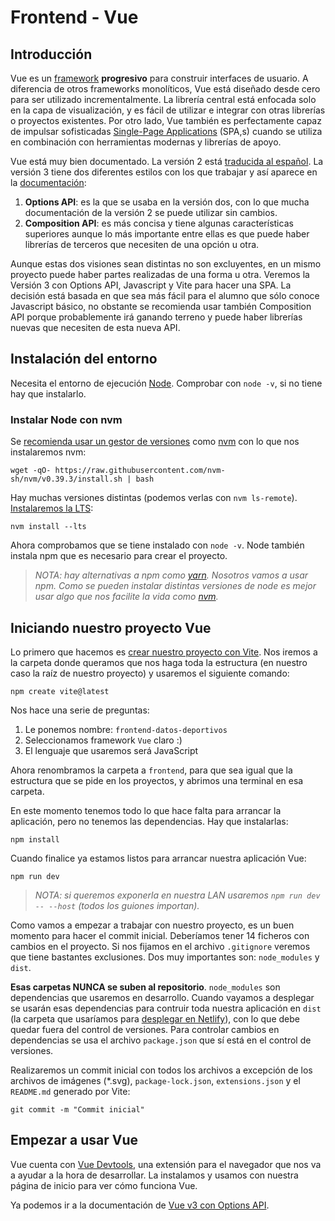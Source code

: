 # Frontend - Vue

## Introducción

Vue es un [framework](https://es.wikipedia.org/wiki/Framework_para_aplicaciones_web) **progresivo** para construir interfaces de usuario. A diferencia de otros frameworks monolíticos, Vue está diseñado desde cero para ser utilizado incrementalmente. La librería central está enfocada solo en la capa de visualización, y es fácil de utilizar e integrar con otras librerías o proyectos existentes. Por otro lado, Vue también es perfectamente capaz de impulsar sofisticadas [Single-Page Applications](https://developer.mozilla.org/en-US/docs/Glossary/SPA) (SPA,s) cuando se utiliza en combinación con herramientas modernas y librerías de apoyo.

Vue está muy bien documentado. La versión 2 está [traducida al español](https://es.vuejs.org/v2/guide/). La versión 3 tiene dos diferentes estilos con los que trabajar y así aparece en la [documentación](https://vuejs.org/guide/introduction.html):
1. **Options API**: es la que se usaba en la versión dos, con lo que mucha documentación de la versión 2 se puede utilizar sin cambios.
1. **Composition API**: es más concisa y tiene algunas características superiores aunque lo más importante entre ellas es que puede haber librerías de terceros que necesiten de una opción u otra.

Aunque estas dos visiones sean distintas no son excluyentes, en un mismo proyecto puede haber partes realizadas de una forma u otra. Veremos la Versión 3 con Options API, Javascript y Vite para hacer una SPA. La decisión está basada en que sea más fácil para el alumno que sólo conoce Javascript básico, no obstante se recomienda usar también Composition API porque probablemente irá ganando terreno y puede haber librerías nuevas que necesiten de esta nueva API.

## Instalación del entorno

Necesita el entorno de ejecución [Node](https://nodejs.org/es/). Comprobar con `node -v`, si no tiene hay que instalarlo.

### Instalar Node con nvm
Se [recomienda usar un gestor de versiones](https://docs.npmjs.com/downloading-and-installing-node-js-and-npm) como [nvm](https://github.com/nvm-sh/nvm) con lo que nos instalaremos nvm:
 ```
 wget -qO- https://raw.githubusercontent.com/nvm-sh/nvm/v0.39.3/install.sh | bash
 ```
Hay muchas versiones distintas (podemos verlas con `nvm ls-remote`). [Instalaremos la LTS](https://github.com/nvm-sh/nvm#long-term-support):
```
nvm install --lts
```

Ahora comprobamos que se tiene instalado con `node -v`. Node también instala npm que es necesario para crear el proyecto.
> _NOTA: hay alternativas a npm como [yarn](https://yarnpkg.com/). Nosotros vamos a usar npm. Como se pueden instalar distintas versiones de node es mejor usar algo que nos facilite la vida como [nvm](https://docs.npmjs.com/downloading-and-installing-node-js-and-npm)._

## Iniciando nuestro proyecto Vue

Lo primero que hacemos es [crear nuestro proyecto con Vite](https://vitejs.dev/guide/#scaffolding-your-first-vite-project). Nos iremos a la carpeta donde queramos que nos haga toda la estructura (en nuestro caso la raíz de nuestro proyecto) y usaremos el siguiente comando:

```
npm create vite@latest
```

Nos hace una serie de preguntas:
1. Le ponemos nombre: `frontend-datos-deportivos`
1. Seleccionamos framework `Vue` claro :)
1. El lenguaje que usaremos será JavaScript

Ahora renombramos la carpeta a `frontend`, para que sea igual que la estructura que se pide en los proyectos, y abrimos una terminal en esa carpeta.

En este momento tenemos todo lo que hace falta para arrancar la aplicación, pero no tenemos las dependencias. Hay que instalarlas:

```
npm install
```

Cuando finalice ya estamos listos para arrancar nuestra aplicación Vue:
```
npm run dev
```
> _NOTA: si queremos exponerla en nuestra LAN usaremos `npm run dev -- --host` (todos los guiones importan)._

Como vamos a empezar a trabajar con nuestro proyecto, es un buen momento para hacer el commit inicial. Deberíamos tener 14 ficheros con cambios en el proyecto. Si nos fijamos en el archivo `.gitignore` veremos que tiene bastantes exclusiones. Dos muy importantes son: `node_modules` y `dist`.

**Esas carpetas NUNCA se suben al repositorio**. `node_modules` son dependencias que usaremos en desarrollo. Cuando vayamos a desplegar se usarán esas dependencias para contruir toda nuestra aplicación en `dist` (la carpeta que usaríamos para [desplegar en Netlify](https://www.youtube.com/watch?v=Qd9PhRKPhEs&list=PL_4GjXD29UltPeqCXVBOl32lWBt5QKf_j&index=8)), con lo que debe quedar fuera del control de versiones. Para controlar cambios en dependencias se usa el archivo `package.json` que sí está en el control de versiones.

Realizaremos un commit inicial con todos los archivos a excepción de los archivos de imágenes (*.svg), `package-lock.json`, `extensions.json` y el `README.md` generado por Vite:

```
git commit -m "Commit inicial"
```

## Empezar a usar Vue
Vue cuenta con [Vue Devtools](https://devtools.vuejs.org/), una extensión para el navegador que nos va a ayudar a la hora de desarrollar. La instalamos y usamos con nuestra página de inicio para ver cómo funciona Vue.

Ya podemos ir a la documentación de [Vue v3 con Options API](https://vuejs.org/guide/introduction.html#what-is-vue).
